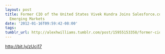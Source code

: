 ```yaml
---
layout: post
title: Former CIO of the United States Vivek Kundra Joins Salesforce.com as EVP of
  Emerging Markets
date: '2012-01-16T09:59:42-08:00'
tags: 
tumblr_url: http://alexhwilliams.tumblr.com/post/15955153358/former-cio-of-the-united-states-vivek-kundra-joins
---
```

<p><a href="http://bit.ly/zUcj17">http://bit.ly/zUcj17</a></p>
